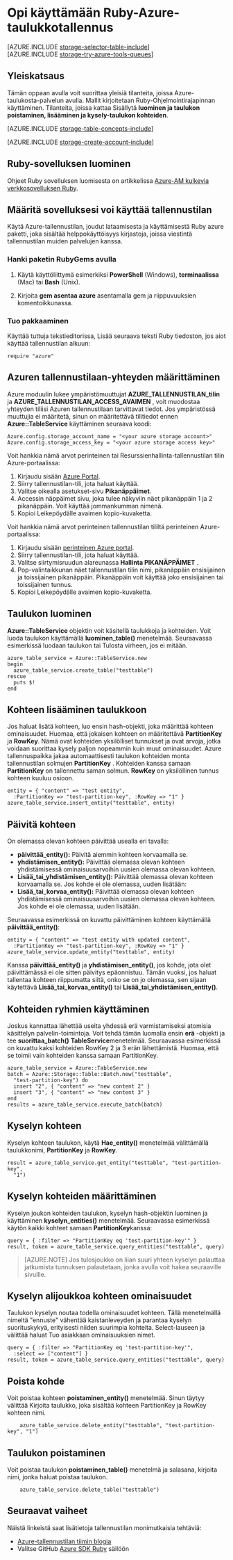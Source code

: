 <properties
    pageTitle="Opi käyttämään Azure-taulukkotallennus Ruby | Microsoft Azure"
    description="Voit tallentaa jäsenneltyjen tietojen avulla Azure-taulukkotallennus, NoSQL tietosäilö pilvipalveluun."
    services="storage"
    documentationCenter="ruby"
    authors="tamram"
    manager="carmonm"
    editor=""/>
<tags
    ms.service="storage"
    ms.workload="storage"
    ms.tgt_pltfrm="na"
    ms.devlang="ruby"
    ms.topic="article"
    ms.date="10/18/2016"
    ms.author="tamram"/>


# <a name="how-to-use-azure-table-storage-from-ruby"></a>Opi käyttämään Ruby-Azure-taulukkotallennus

[AZURE.INCLUDE [storage-selector-table-include](../../includes/storage-selector-table-include.md)]
<br/>
[AZURE.INCLUDE [storage-try-azure-tools-queues](../../includes/storage-try-azure-tools-tables.md)]

## <a name="overview"></a>Yleiskatsaus

Tämän oppaan avulla voit suorittaa yleisiä tilanteita, joissa Azure-taulukosta-palvelun avulla. Mallit kirjoitetaan Ruby-Ohjelmointirajapinnan käyttäminen. Tilanteita, joissa kattaa Sisällytä **luominen ja taulukon poistaminen, lisääminen ja kysely-taulukon kohteiden**.

[AZURE.INCLUDE [storage-table-concepts-include](../../includes/storage-table-concepts-include.md)]

[AZURE.INCLUDE [storage-create-account-include](../../includes/storage-create-account-include.md)]

## <a name="create-a-ruby-application"></a>Ruby-sovelluksen luominen

Ohjeet Ruby sovelluksen luomisesta on artikkelissa [Azure-AM kulkevia verkkosovelluksen Ruby](../virtual-machines/linux/classic/virtual-machines-linux-classic-ruby-rails-web-app.md).


## <a name="configure-your-application-to-access-storage"></a>Määritä sovelluksesi voi käyttää tallennustilan

Käytä Azure-tallennustilan, joudut lataamisesta ja käyttämisestä Ruby azure paketti, joka sisältää helppokäyttöisyys kirjastoja, joissa viestintä tallennustilan muiden palvelujen kanssa.

### <a name="use-rubygems-to-obtain-the-package"></a>Hanki paketin RubyGems avulla

1. Käytä käyttöliittymä esimerkiksi **PowerShell** (Windows), **terminaalissa** (Mac) tai **Bash** (Unix).

2. Kirjoita **gem asentaa azure** asentamalla gem ja riippuvuuksien komentoikkunassa.

### <a name="import-the-package"></a>Tuo pakkaaminen

Käyttää tuttuja tekstieditorissa, Lisää seuraava teksti Ruby tiedoston, jos aiot käyttää tallennustilan alkuun:

    require "azure"

## <a name="set-up-an-azure-storage-connection"></a>Azuren tallennustilaan-yhteyden määrittäminen

Azure moduulin lukee ympäristömuuttujat **AZURE\_TALLENNUSTILAN\_tilin** ja **AZURE\_TALLENNUSTILAN\_ACCESS\_AVAIMEN** , voit muodostaa yhteyden tiliisi Azuren tallennustilaan tarvittavat tiedot. Jos ympäristössä muuttujia ei määritetä, sinun on määritettävä tilitiedot ennen **Azure::TableService** käyttäminen seuraava koodi:

    Azure.config.storage_account_name = "<your azure storage account>"
    Azure.config.storage_access_key = "<your azure storage access key>"

Voit hankkia nämä arvot perinteinen tai Resurssienhallinta-tallennustilan tilin Azure-portaalissa:

1. Kirjaudu sisään [Azure Portal](https://portal.azure.com).
2. Siirry tallennustilan-tili, jota haluat käyttää.
3. Valitse oikealla asetukset-sivu **Pikanäppäimet**.
4. Accessin näppäimet sivu, joka tulee näkyviin näet pikanäppäin 1 ja 2 pikanäppäin. Voit käyttää jommankumman nimenä. 
5. Kopioi Leikepöydälle avaimen kopio-kuvaketta. 

Voit hankkia nämä arvot perinteinen tallennustilan tililtä perinteinen Azure-portaalissa:

1. Kirjaudu sisään [perinteinen Azure portal](https://manage.windowsazure.com).
2. Siirry tallennustilan-tili, jota haluat käyttää.
3. Valitse siirtymisruudun alareunassa **Hallinta PIKANÄPPÄIMET** .
4. Pop-valintaikkunan näet tallennustilan tilin nimi, pikanäppäin ensisijainen ja toissijainen pikanäppäin. Pikanäppäin voit käyttää joko ensisijainen tai toissijainen tunnus. 
5. Kopioi Leikepöydälle avaimen kopio-kuvaketta.

## <a name="create-a-table"></a>Taulukon luominen

**Azure::TableService** objektin voit käsitellä taulukkoja ja kohteiden. Voit luoda taulukon käyttämällä **luominen\_table()** menetelmää. Seuraavassa esimerkissä luodaan taulukon tai Tulosta virheen, jos ei mitään.

    azure_table_service = Azure::TableService.new
    begin
      azure_table_service.create_table("testtable")
    rescue
      puts $!
    end

## <a name="add-an-entity-to-a-table"></a>Kohteen lisääminen taulukkoon

Jos haluat lisätä kohteen, luo ensin hash-objekti, joka määrittää kohteen ominaisuudet. Huomaa, että jokaisen kohteen on määritettävä **PartitionKey** ja **RowKey**. Nämä ovat kohteiden yksilölliset tunnukset ja ovat arvoja, jotka voidaan suorittaa kysely paljon nopeammin kuin muut ominaisuudet. Azure tallennuspaikka jakaa automaattisesti taulukon kohteiden monta tallennustilan solmujen **PartitionKey** . Kohteiden kanssa samaan **PartitionKey** on tallennettu saman solmun. **RowKey** on yksilöllinen tunnus kohteen kuuluu osioon.

    entity = { "content" => "test entity",
      :PartitionKey => "test-partition-key", :RowKey => "1" }
    azure_table_service.insert_entity("testtable", entity)

## <a name="update-an-entity"></a>Päivitä kohteen

On olemassa olevan kohteen päivittää usealla eri tavalla:

* **päivittää\_entity():** Päivitä aiemmin kohteen korvaamalla se.
* **yhdistämisen\_entity():** Päivittää olemassa olevan kohteen yhdistämisessä ominaisuusarvoihin uusien olemassa olevan kohteen.
* **Lisää\_tai\_yhdistämisen\_entity():** Päivittää olemassa olevan kohteen korvaamalla se. Jos kohde ei ole olemassa, uuden lisätään:
* **Lisää\_tai\_korvaa\_entity():** Päivittää olemassa olevan kohteen yhdistämisessä ominaisuusarvoihin uusien olemassa olevan kohteen. Jos kohde ei ole olemassa, uuden lisätään.

Seuraavassa esimerkissä on kuvattu päivittäminen kohteen käyttämällä **päivittää\_entity()**:

    entity = { "content" => "test entity with updated content",
      :PartitionKey => "test-partition-key", :RowKey => "1" }
    azure_table_service.update_entity("testtable", entity)

Kanssa **päivittää\_entity()** ja **yhdistämisen\_entity()**, jos kohde, jota olet päivittämässä ei ole sitten päivitys epäonnistuu. Tämän vuoksi, jos haluat tallentaa kohteen riippumatta siitä, onko se on jo olemassa, sen sijaan käytettävä **Lisää\_tai\_korvaa\_entity()** tai **Lisää\_tai\_yhdistämisen\_entity()**.

## <a name="work-with-groups-of-entities"></a>Kohteiden ryhmien käyttäminen

Joskus kannattaa lähettää useita yhdessä erä varmistamiseksi atomisia käsittelyn palvelin-toimintoja. Voit tehdä tämän luomalla ensin **erä** -objekti ja tee **suorittaa\_batch()** **TableService**menetelmää. Seuraavassa esimerkissä on kuvattu kaksi kohteiden RowKey 2 ja 3 erän lähettämistä. Huomaa, että se toimii vain kohteiden kanssa samaan PartitionKey.

    azure_table_service = Azure::TableService.new
    batch = Azure::Storage::Table::Batch.new("testtable",
      "test-partition-key") do
      insert "2", { "content" => "new content 2" }
      insert "3", { "content" => "new content 3" }
    end
    results = azure_table_service.execute_batch(batch)

## <a name="query-for-an-entity"></a>Kyselyn kohteen

Kyselyn kohteen taulukon, käytä **Hae\_entity()** menetelmää välittämällä taulukkonimi, **PartitionKey** ja **RowKey**.

    result = azure_table_service.get_entity("testtable", "test-partition-key",
      "1")

## <a name="query-a-set-of-entities"></a>Kyselyn kohteiden määrittäminen

Kyselyn joukon kohteiden taulukon, kyselyn hash-objektin luominen ja käyttäminen **kyselyn\_entities()** menetelmää. Seuraavassa esimerkissä käytön kaikki kohteet samaan **PartitionKey**kanssa:

    query = { :filter => "PartitionKey eq 'test-partition-key'" }
    result, token = azure_table_service.query_entities("testtable", query)

> [AZURE.NOTE] Jos tulosjoukko on liian suuri yhteen kyselyn palauttaa jatkumista tunnuksen palautetaan, jonka avulla voit hakea seuraaville sivuille.

## <a name="query-a-subset-of-entity-properties"></a>Kyselyn alijoukkoa kohteen ominaisuudet

Taulukon kyselyn noutaa todella ominaisuudet kohteen. Tällä menetelmällä nimeltä "ennuste" vähentää kaistanleveyden ja parantaa kyselyn suorituskykyä, erityisesti niiden suurimpia kohteita. Select-lauseen ja välittää haluat Tuo asiakkaan ominaisuuksien nimet.

    query = { :filter => "PartitionKey eq 'test-partition-key'",
      :select => ["content"] }
    result, token = azure_table_service.query_entities("testtable", query)

## <a name="delete-an-entity"></a>Poista kohde

Voit poistaa kohteen **poistaminen\_entity()** menetelmää. Sinun täytyy välittää Kirjoita taulukko, joka sisältää kohteen PartitionKey ja RowKey kohteen nimi.

        azure_table_service.delete_entity("testtable", "test-partition-key", "1")

## <a name="delete-a-table"></a>Taulukon poistaminen

Voit poistaa taulukon **poistaminen\_table()** menetelmä ja salasana, kirjoita nimi, jonka haluat poistaa taulukon.

        azure_table_service.delete_table("testtable")

## <a name="next-steps"></a>Seuraavat vaiheet

Näistä linkeistä saat lisätietoja tallennustilan monimutkaisia tehtäviä:

- [Azure-tallennustilan tiimin blogia](http://blogs.msdn.com/b/windowsazurestorage/)
- Valitse GitHub [Azure SDK Ruby](http://github.com/WindowsAzure/azure-sdk-for-ruby) säilöön
